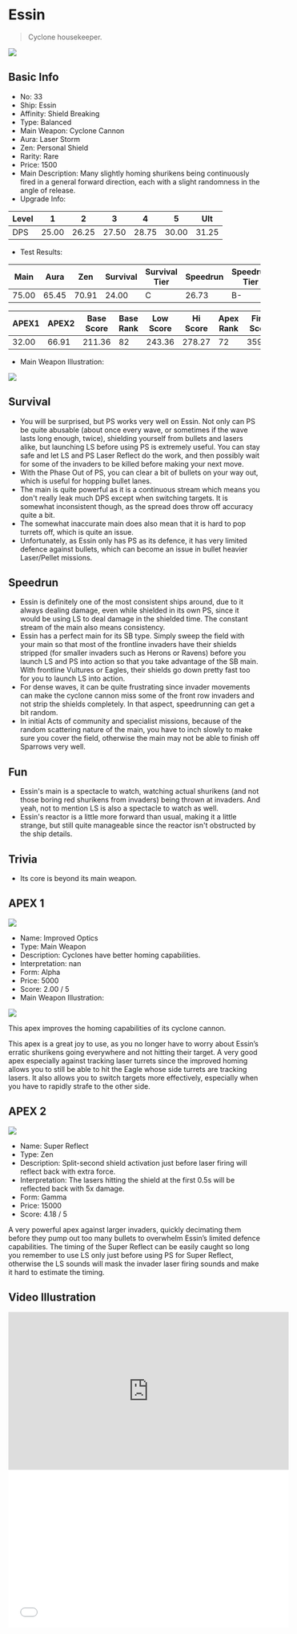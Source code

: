 # Essin

> Cyclone housekeeper.

<img src="/ships/ship_33.png" style={{zoom:1}}/>

## Basic Info

- No: 33
- Ship: Essin
- Affinity: Shield Breaking
- Type: Balanced
- Main Weapon: Cyclone Cannon
- Aura: Laser Storm
- Zen: Personal Shield
- Rarity: Rare
- Price: 1500
- Main Description: Many slightly homing shurikens being continuously fired in a general forward direction, each with a slight randomness in the angle of release.
- Upgrade Info: 

| Level | 1 | 2 | 3 | 4 | 5 | Ult |
|--|--|--|--|--|--|--|
| DPS | 25.00 | 26.25 | 27.50 | 28.75 | 30.00 | 31.25 |

- Test Results: 

| Main | Aura | Zen | Survival | Survival Tier | Speedrun | Speedrun Tier | Fun | Fun Tier |
|--|--|--|--|--|--|--|--|--|
| 75.00 | 65.45 | 70.91 | 24.00 | C | 26.73 | B- | 30.55 | B- |

| APEX1 | APEX2 | Base Score | Base Rank | Low Score | Hi Score | Apex Rank | Final Score | FinalRank |
|--|--|--|--|--|--|--|--|--|
| 32.00 | 66.91 | 211.36 | 82 | 243.36 | 278.27 | 72 | 359.55 | 73 |

- Main Weapon Illustration:

<img src="/illustration/main_33.gif" style={{zoom:1}}/>

## Survival

- You will be surprised, but PS works very well on Essin. Not only can PS be quite abusable (about once every wave, or sometimes if the wave lasts long enough, twice), shielding yourself from bullets and lasers alike, but launching LS before using PS is extremely useful. You can stay safe and let LS and PS Laser Reflect do the work, and then possibly wait for some of the invaders to be killed before making your next move.
- With the Phase Out of PS, you can clear a bit of bullets on your way out, which is useful for hopping bullet lanes.
- The main is quite powerful as it is a continuous stream which means you don't really leak much DPS except when switching targets. It is somewhat inconsistent though, as the spread does throw off accuracy quite a bit.
- The somewhat inaccurate main does also mean that it is hard to pop turrets off, which is quite an issue.
- Unfortunately, as Essin only has PS as its defence, it has very limited defence against bullets, which can become an issue in bullet heavier Laser/Pellet missions.

## Speedrun

- Essin is definitely one of the most consistent ships around, due to it always dealing damage, even while shielded in its own PS, since it would be using LS to deal damage in the shielded time. The constant stream of the main also means consistency.
- Essin has a perfect main for its SB type. Simply sweep the field with your main so that most of the frontline invaders have their shields stripped (for smaller invaders such as Herons or Ravens) before you launch LS and PS into action so that you take advantage of the SB main. With frontline Vultures or Eagles, their shields go down pretty fast too for you to launch LS into action.
- For dense waves, it can be quite frustrating since invader movements can make the cyclone cannon miss some of the front row invaders and not strip the shields completely. In that aspect, speedrunning can get a bit random.
- In initial Acts of community and specialist missions, because of the random scattering nature of the main, you have to inch slowly to make sure you cover the field, otherwise the main may not be able to finish off Sparrows very well.

## Fun

- Essin's main is a spectacle to watch, watching actual shurikens (and not those boring red shurikens from invaders) being thrown at invaders. And yeah, not to mention LS is also a spectacle to watch as well.
- Essin's reactor is a little more forward than usual, making it a little strange, but still quite manageable since the reactor isn't obstructed by the ship details.

## Trivia

- Its core is beyond its main weapon.

## APEX 1

<img src="/ships/ship_33_apex_1.png" style={{zoom:1}}/>

- Name: Improved Optics
- Type: Main Weapon
- Description: Cyclones have better homing capabilities.
- Interpretation: nan
- Form: Alpha
- Price: 5000
- Score: 2.00 / 5
- Main Weapon Illustration:

<img src="/illustration/main_33_alpha.gif" style={{zoom:1}}/>

This apex improves the homing capabilities of its cyclone cannon.

This apex is a great joy to use, as you no longer have to worry about Essin’s erratic shurikens going everywhere and not hitting their target. A very good apex especially against tracking laser turrets since the improved homing allows you to still be able to hit the Eagle whose side turrets are tracking lasers. It also allows you to switch targets more effectively, especially when you have to rapidly strafe to the other side.

## APEX 2

<img src="/ships/ship_33_apex_2.png" style={{zoom:1}}/>

- Name: Super Reflect
- Type: Zen
- Description: Split-second shield activation just before laser firing will reflect back with extra force.
- Interpretation: The lasers hitting the shield at the first 0.5s will be reflected back with 5x damage.
- Form: Gamma
- Price: 15000
- Score: 4.18 / 5

A very powerful apex against larger invaders, quickly decimating them before they pump out too many bullets to overwhelm Essin’s limited defence capabilities. The timing of the Super Reflect can be easily caught so long you remember to use LS only just before using PS for Super Reflect, otherwise the LS sounds will mask the invader laser firing sounds and make it hard to estimate the timing.

## Video Illustration

<iframe width="560" height="315" src="https://www.youtube.com/embed/uqFoXsRs4cU?si=dPzjN4rxEIdE1ehw" title="YouTube video player" frameborder="0" allow="accelerometer; autoplay; clipboard-write; encrypted-media; gyroscope; picture-in-picture; web-share" referrerpolicy="strict-origin-when-cross-origin" allowfullscreen></iframe>

<br/>

<iframe width="560" height="315" src="//player.bilibili.com/player.html?aid=401522569&bvid=BV1jd4y1f7kY&cid=1141193726&p=1&autoplay=false" scrolling="no" border="0" frameborder="no" allow="accelerometer; autoplay; clipboard-write; encrypted-media; gyroscope; picture-in-picture; web-share" framespacing="0" allowfullscreen="true"> </iframe>